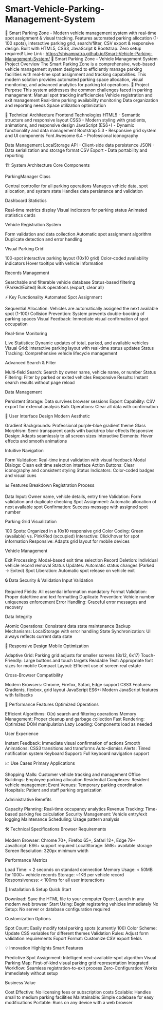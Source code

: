 # Smart-Vehicle-Parking-Management-System
🚗 Smart Parking Zone - Modern vehicle management system with real-time spot assignment &amp; visual tracking. Features automated parking allocation (1-100 spots), interactive parking grid, search/filter, CSV export &amp; responsive design. Built with HTML5, CSS3, JavaScript &amp; Bootstrap. Zero setup required!
Live Link : https://shivampatra.github.io/Smart-Vehicle-Parking-Management-System/
🚗 Smart Parking Zone - Vehicle Management System
Project Overview
  The Smart Parking Zone is a comprehensive, web-based vehicle management system designed to efficiently manage parking facilities with real-time spot assignment and tracking capabilities. This modern solution     provides automated parking space allocation, visual monitoring, and advanced analytics for parking lot operations.
  🎯 Project Purpose
  This system addresses the common challenges faced in parking management:
    Manual spot tracking inefficiencies
    Vehicle registration and exit management
    Real-time parking availability monitoring
    Data organization and reporting needs
    Space utilization optimization

🔧 Technical Architecture
Frontend Technologies
  HTML5 - Semantic structure and responsive layout
  CSS3 - Modern styling with gradients, animations, and responsive design
  JavaScript (ES6+) - Dynamic functionality and data management
  Bootstrap 5.3 - Responsive grid system and UI components
  Font Awesome 6.4 - Professional iconography

Data Management
  LocalStorage API - Client-side data persistence
  JSON - Data serialization and storage format
  CSV Export - Data portability and reporting

🏗️ System Architecture
  Core Components

  ParkingManager Class
  
  Central controller for all parking operations
  Manages vehicle data, spot allocation, and system state
  Handles data persistence and validation


Dashboard Statistics

Real-time metrics display
Visual indicators for parking status
Animated statistics cards


Vehicle Registration System

Form validation and data collection
Automatic spot assignment algorithm
Duplicate detection and error handling


Visual Parking Grid

100-spot interactive parking layout (10x10 grid)
Color-coded availability indicators
Hover tooltips with vehicle information


Records Management

Searchable and filterable vehicle database
Status-based filtering (Parked/Exited)
Bulk operations (export, clear all)



⚡ Key Functionality
Automated Spot Assignment

Sequential Allocation: Vehicles are automatically assigned the next available spot (1-100)
Collision Prevention: System prevents double-booking of parking spaces
Visual Feedback: Immediate visual confirmation of spot occupation

Real-time Monitoring

Live Statistics: Dynamic updates of total, parked, and available vehicles
Visual Grid: Interactive parking layout with real-time status updates
Status Tracking: Comprehensive vehicle lifecycle management

Advanced Search & Filter

Multi-field Search: Search by owner name, vehicle name, or number
Status Filtering: Filter by parked or exited vehicles
Responsive Results: Instant search results without page reload

Data Management

Persistent Storage: Data survives browser sessions
Export Capability: CSV export for external analysis
Bulk Operations: Clear all data with confirmation

🎨 User Interface Design
Modern Aesthetic

Gradient Backgrounds: Professional purple-blue gradient theme
Glass Morphism: Semi-transparent cards with backdrop blur effects
Responsive Design: Adapts seamlessly to all screen sizes
Interactive Elements: Hover effects and smooth animations

Intuitive Navigation

Form Validation: Real-time input validation with visual feedback
Modal Dialogs: Clean exit time selection interface
Action Buttons: Clear iconography and consistent styling
Status Indicators: Color-coded badges and visual cues

📊 Features Breakdown
Registration Process

Data Input: Owner name, vehicle details, entry time
Validation: Form validation and duplicate checking
Spot Assignment: Automatic allocation of next available spot
Confirmation: Success message with assigned spot number

Parking Grid Visualization

100 Spots: Organized in a 10x10 responsive grid
Color Coding: Green (available) vs. Pink/Red (occupied)
Interactive: Click/hover for spot information
Responsive: Adapts grid layout for mobile devices

Vehicle Management

Exit Processing: Modal-based exit time selection
Record Deletion: Individual vehicle record removal
Status Updates: Automatic status changes (Parked → Exited)
Spot Liberation: Automatic spot release on vehicle exit

🔒 Data Security & Validation
Input Validation

Required Fields: All essential information mandatory
Format Validation: Proper date/time and text formatting
Duplicate Prevention: Vehicle number uniqueness enforcement
Error Handling: Graceful error messages and recovery

Data Integrity

Atomic Operations: Consistent data state maintenance
Backup Mechanisms: LocalStorage with error handling
State Synchronization: UI always reflects current data state

📱 Responsive Design
Mobile Optimization

Adaptive Grid: Parking grid adjusts for smaller screens (8x12, 6x17)
Touch-Friendly: Large buttons and touch targets
Readable Text: Appropriate font sizes for mobile
Compact Layout: Efficient use of screen real estate

Cross-Browser Compatibility

Modern Browsers: Chrome, Firefox, Safari, Edge support
CSS3 Features: Gradients, flexbox, grid layout
JavaScript ES6+: Modern JavaScript features with fallbacks

🚀 Performance Features
Optimized Operations

Efficient Algorithms: O(n) search and filtering operations
Memory Management: Proper cleanup and garbage collection
Fast Rendering: Optimized DOM manipulation
Lazy Loading: Components load as needed

User Experience

Instant Feedback: Immediate visual confirmation of actions
Smooth Animations: CSS3 transitions and transforms
Auto-dismiss Alerts: Timed notification system
Keyboard Support: Full keyboard navigation support

📈 Use Cases
Primary Applications

Shopping Malls: Customer vehicle tracking and management
Office Buildings: Employee parking allocation
Residential Complexes: Resident vehicle management
Event Venues: Temporary parking coordination
Hospitals: Patient and staff parking organization

Administrative Benefits

Capacity Planning: Real-time occupancy analytics
Revenue Tracking: Time-based parking fee calculation
Security Management: Vehicle entry/exit logging
Maintenance Scheduling: Usage pattern analysis

🛠️ Technical Specifications
Browser Requirements

Modern Browser: Chrome 70+, Firefox 65+, Safari 12+, Edge 79+
JavaScript: ES6+ support required
LocalStorage: 5MB+ available storage
Screen Resolution: 320px minimum width

Performance Metrics

Load Time: < 2 seconds on standard connection
Memory Usage: < 50MB for 1000+ vehicle records
Storage: ~1KB per vehicle record
Responsiveness: < 100ms for all user interactions

🔧 Installation & Setup
Quick Start

Download: Save the HTML file to your computer
Open: Launch in any modern web browser
Start Using: Begin registering vehicles immediately
No Setup: No server or database configuration required

Customization Options

Spot Count: Easily modify total parking spots (currently 100)
Color Scheme: Update CSS variables for different themes
Validation Rules: Adjust form validation requirements
Export Format: Customize CSV export fields

💡 Innovation Highlights
Smart Features

Predictive Spot Assignment: Intelligent next-available-spot algorithm
Visual Parking Map: First-of-kind visual parking grid representation
Integrated Workflow: Seamless registration-to-exit process
Zero-Configuration: Works immediately without setup

Business Value

Cost Effective: No licensing fees or subscription costs
Scalable: Handles small to medium parking facilities
Maintainable: Simple codebase for easy modifications
Portable: Runs on any device with a web browser
